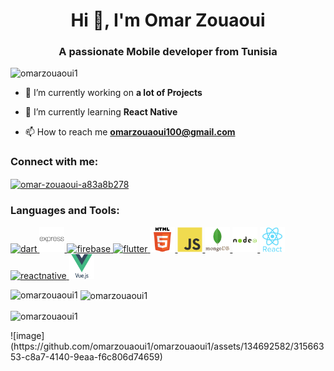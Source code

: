 
<h1 align="center">Hi 👋, I'm Omar Zouaoui</h1>
<h3 align="center">A passionate Mobile developer from Tunisia</h3>

<p align="left"> <img src="https://komarev.com/ghpvc/?username=omarzouaoui1&label=Profile%20views&color=0e75b6&style=flat" alt="omarzouaoui1" /> </p>

- 🔭 I’m currently working on **a lot of Projects**

- 🌱 I’m currently learning **React Native**

- 📫 How to reach me **omarzouaoui100@gmail.com**

<h3 align="left">Connect with me:</h3>
<p align="left">
<a href="https://linkedin.com/in/omar-zouaoui-a83a8b278" target="blank"><img align="center" src="https://raw.githubusercontent.com/rahuldkjain/github-profile-readme-generator/master/src/images/icons/Social/linked-in-alt.svg" alt="omar-zouaoui-a83a8b278" height="30" width="40" /></a>
</p>

<h3 align="left">Languages and Tools:</h3>
<p align="left"> <a href="https://dart.dev" target="_blank" rel="noreferrer"> <img src="https://www.vectorlogo.zone/logos/dartlang/dartlang-icon.svg" alt="dart" width="40" height="40"/> </a> <a href="https://expressjs.com" target="_blank" rel="noreferrer"> <img src="https://raw.githubusercontent.com/devicons/devicon/master/icons/express/express-original-wordmark.svg" alt="express" width="40" height="40"/> </a> <a href="https://firebase.google.com/" target="_blank" rel="noreferrer"> <img src="https://www.vectorlogo.zone/logos/firebase/firebase-icon.svg" alt="firebase" width="40" height="40"/> </a> <a href="https://flutter.dev" target="_blank" rel="noreferrer"> <img src="https://www.vectorlogo.zone/logos/flutterio/flutterio-icon.svg" alt="flutter" width="40" height="40"/> </a> <a href="https://www.w3.org/html/" target="_blank" rel="noreferrer"> <img src="https://raw.githubusercontent.com/devicons/devicon/master/icons/html5/html5-original-wordmark.svg" alt="html5" width="40" height="40"/> </a> <a href="https://developer.mozilla.org/en-US/docs/Web/JavaScript" target="_blank" rel="noreferrer"> <img src="https://raw.githubusercontent.com/devicons/devicon/master/icons/javascript/javascript-original.svg" alt="javascript" width="40" height="40"/> </a> <a href="https://www.mongodb.com/" target="_blank" rel="noreferrer"> <img src="https://raw.githubusercontent.com/devicons/devicon/master/icons/mongodb/mongodb-original-wordmark.svg" alt="mongodb" width="40" height="40"/> </a> <a href="https://nodejs.org" target="_blank" rel="noreferrer"> <img src="https://raw.githubusercontent.com/devicons/devicon/master/icons/nodejs/nodejs-original-wordmark.svg" alt="nodejs" width="40" height="40"/> </a> <a href="https://reactjs.org/" target="_blank" rel="noreferrer"> <img src="https://raw.githubusercontent.com/devicons/devicon/master/icons/react/react-original-wordmark.svg" alt="react" width="40" height="40"/> </a> <a href="https://reactnative.dev/" target="_blank" rel="noreferrer"> <img src="https://reactnative.dev/img/header_logo.svg" alt="reactnative" width="40" height="40"/> </a> <a href="https://vuejs.org/" target="_blank" rel="noreferrer"> <img src="https://raw.githubusercontent.com/devicons/devicon/master/icons/vuejs/vuejs-original-wordmark.svg" alt="vuejs" width="40" height="40"/> </a> </p>

<p><img align="left" src="https://github-readme-stats.vercel.app/api/top-langs?username=omarzouaoui1&show_icons=true&locale=en&layout=compact" alt="omarzouaoui1" /></p>

<p>&nbsp;<img align="center" src="https://github-readme-stats.vercel.app/api?username=omarzouaoui1&show_icons=true&locale=en" alt="omarzouaoui1" /></p>

<p><img align="center" src="https://github-readme-streak-stats.herokuapp.com/?user=omarzouaoui1&" alt="omarzouaoui1" /></p>![image](https://github.com/omarzouaoui1/omarzouaoui1/assets/134692582/31566353-c8a7-4140-9eaa-f6c806d74659)
